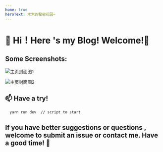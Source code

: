 ```yaml
---
home: true
heroText: 木木的秘密花园~
---
```


# 👀 Hi！Here 's my Blog! Welcome!💞️ 

## Some Screenshots:


![主页封面图1](https://cdn.jsdelivr.net/gh/mumu-pika/MyBlogCDN/images/covers/homeCover1.jpg)

![主页封面图2](https://cdn.jsdelivr.net/gh/mumu-pika/MyBlogCDN/images/covers/homecover2.jpg)


## 📫 Have a try!

```
  yarn run dev  // script to start
```

## If you have better suggestions or questions , welcome to submit an issue or contact me. Have a good time! 👋






